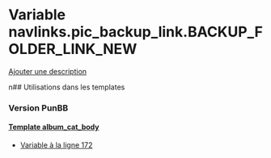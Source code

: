 # Variable navlinks.pic_backup_link.BACKUP_FOLDER_LINK_NEW
[Ajouter une description](https://fa-tvars.appspot.com/navlinks.pic_backup_link.BACKUP_FOLDER_LINK_NEW)

n## Utilisations dans les templates

### Version PunBB

#### [Template album_cat_body](punbb/album_cat_body.md)
* [Variable à la ligne 172](../punbb/album_cat_body.tpl#L172)